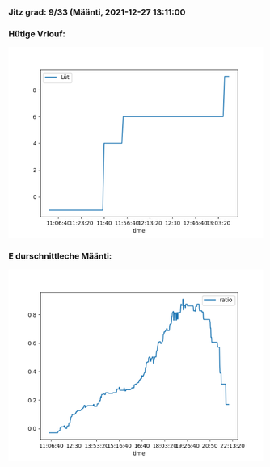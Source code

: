 ### Jitz grad: 9/33 (Määnti, 2021-12-27 13:11:00

### Hütige Vrlouf:
![Graph](Today.png)

### E durschnittleche Määnti:
![Graph](Määnti.png)